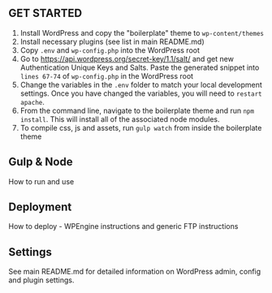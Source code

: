 ## GET STARTED
1. Install WordPress and copy the "boilerplate" theme to `wp-content/themes`
2. Install necessary plugins (see list in main README.md)
3. Copy `.env` and `wp-config.php` into the WordPress root
4. Go to https://api.wordpress.org/secret-key/1.1/salt/ and get new Authentication Unique Keys and Salts. Paste the generated snippet into `lines 67-74` of `wp-config.php` in the WordPress root
5. Change the variables in the `.env` folder to match your local development settings. Once you have changed the variables, you will need to `restart apache`.
6. From the command line, navigate to the boilerplate theme and run `npm install`.  This will install all of the associated node modules.
7. To compile css, js and assets, run `gulp watch` from inside the boilerplate theme

## Gulp & Node
How to run and use

## Deployment
How to deploy - WPEngine instructions and generic FTP instructions

## Settings
See main README.md for detailed information on WordPress admin, config  and plugin settings.

